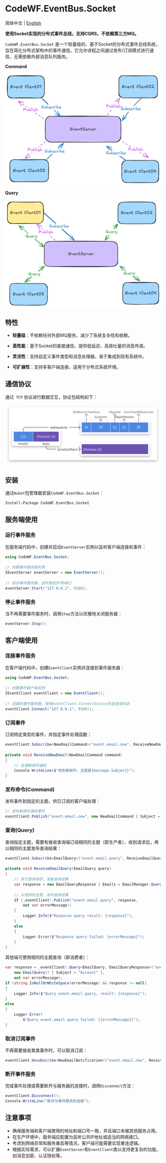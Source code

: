 # CodeWF.EventBus.Socket

简体中文 | [English](README.md)

**使用Socket实现的分布式事件总线，支持CQRS，不依赖第三方MQ。**

`CodeWF.EventBus.Socket` 是一个轻量级的、基于Socket的分布式事件总线系统，旨在简化分布式架构中的事件通信。它允许进程之间通过发布/订阅模式进行通信，无需依赖外部消息队列服务。

**Command**

![Command](doc/imgs/command.png)

**Query**

![Query](doc/imgs/query.png)

## 特性

- **轻量级**：不依赖任何外部MQ服务，减少了系统复杂性和依赖。

- **高性能**：基于Socket的直接通信，提供低延迟、高吞吐量的消息传递。

- **灵活性**：支持自定义事件类型和消息处理器，易于集成到现有系统中。

- **可扩展性**：支持多客户端连接，适用于分布式系统环境。

## 通信协议

通过` TCP` 协议进行数据交互，协议包结构如下：

![0.0.8@2x](doc/imgs/0.0.8@2x.png)

## 安装

通过`NuGet`包管理器安装`CodeWF.EventBus.Socket`：

```bash
Install-Package CodeWF.EventBus.Socket
```

## 服务端使用

### 运行事件服务

在服务端代码中，创建并启动`EventServer`实例以监听客户端连接和事件：

```csharp
using CodeWF.EventBus.Socket;

// 创建事件服务器实例
IEventServer eventServer = new EventServer();

// 启动事件服务器，监听指定IP和端口
eventServer.Start("127.0.0.1", 9100);
```

### 停止事件服务

当不再需要事件服务时，调用`Stop`方法以优雅地关闭服务器：

```csharp
eventServer.Stop();
```

## 客户端使用

### 连接事件服务

在客户端代码中，创建`EventClient`实例并连接到事件服务器：

```csharp
using CodeWF.EventBus.Socket;

// 创建事件客户端实例
IEventClient eventClient = new EventClient();

// 连接到事件服务器，使用eventClient.ConnectStatus检查连接状态
eventClient.Connect("127.0.0.1", 9100));
```

### 订阅事件

订阅特定类型的事件，并指定事件处理函数：

```csharp
eventClient.Subscribe<NewEmailCommand>("event.email.new", ReceiveNewEmailCommand);

private void ReceiveNewEmail(NewEmailCommand command)
{
    // 处理新邮件通知
    Console.WriteLine($"收到新邮件，主题是{message.Subject}");
}
```

### 发布命令(Command)

发布事件到指定的主题，供已订阅的客户端处理：

```csharp
// 发布新邮件通知事件
eventClient.Publish("event.email.new", new NewEmailCommand { Subject = "恭喜您中Github一等奖", Content = "我们很开心，您在2024年7月...", SendTime = new DateTime(2024, 7, 27) });
```

### 查询(Query)

查询指定主题，需要有接收查询端订阅相同的主题（即生产者），收到请求后，再以相同的主题发布查询结果：

```csharp
eventClient.Subscribe<EmailQuery>("event.email.query", ReceiveEmailQuery);

private void ReceiveEmailQuery(EmailQuery query)
{
    // 执行查询请求，准备查询结果
    var response = new EmailQueryResponse { Emails = EmailManager.QueryEmail(request.Subject) };
    
    // 以相同的主题，发布查询结果
    if (_eventClient!.Publish("event.email.query", response,
        out var errorMessage))
    {
        Logger.Info($"Response query result: {response}");
    }
    else
    {
        Logger.Error($"Response query failed: {errorMessage}");
    }
}
```

其他端可使用相同的主题查询（即消费者）：

```csharp
var response = _eventClient!.Query<EmailQuery, EmailQueryResponse>("event.email.query",
    new EmailQuery() { Subject = "Account" },
    out var errorMessage);
if (string.IsNullOrWhiteSpace(errorMessage) && response != null)
{
    Logger.Info($"Query event.email.query, result: {response}");
}
else
{
    Logger.Error(
        $"Query event.email.query failed: [{errorMessage}]");
}
```



### 取消订阅事件

不再需要接收某类事件时，可以取消订阅：

```csharp
eventClient.Unsubscribe<NewEmailNotification>("event.email.new", ReceiveNewEmail);
```

### 断开事件服务

完成事件处理或需要断开与服务器的连接时，调用`Disconnect`方法：

```csharp
eventClient.Disconnect();
Console.WriteLine("断开与事件服务的连接");
```

## 注意事项

- 确保服务端和客户端使用的地址和端口号一致，并且端口未被其他服务占用。
- 在生产环境中，服务端应配置为监听公共IP地址或适当的网络接口。
- 考虑到网络异常和服务重启等情况，客户端可能需要实现重连逻辑。
- 根据实际需求，可以扩展`EventServer`和`EventClient`类以支持更复杂的功能，如消息加密、认证授权等。